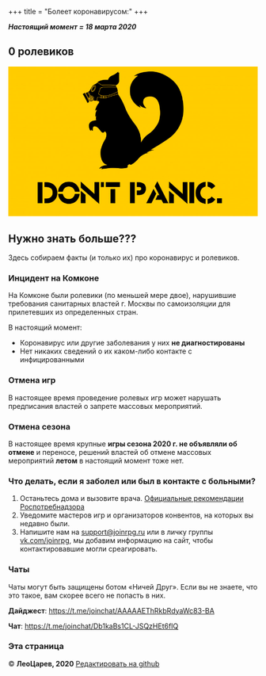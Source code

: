 +++
title = "Болеет коронавирусом:"
+++

_**Настоящий момент = 18 марта 2020**_

## 0 ролевиков

![DO NOT PANIC](do-not-panic-skuns-protivogaz.jpg)

## Нужно знать больше???

Здесь собираем факты (и только их) про коронавирус и ролевиков.

### Инцидент на Комконе

На Комконе были ролевики (по меньшей мере двое), нарушившие требования санитарных властей г. Москвы по самоизоляции для прилетевших из определенных стран.

В настоящий момент:

- Коронавирус или другие заболевания у них **не диагностированы**
- Нет никаких сведений о их каком-либо контакте с инфицированными

### Отмена игр

В настоящее время проведение ролевых игр может нарушать предписания властей о запрете массовых мероприятий.

### Отмена сезона

В настоящее время крупные **игры сезона 2020 г. не объявляли об отмене** и переносе, решений властей об отмене массовых мероприятий **летом** в настоящий момент тоже нет.

### Что делать, если я заболел или был в контакте с больными?

1. Останьтесь дома и вызовите врача. [Официальные рекомендации Роспотребнадзора](https://rospotrebnadzor.ru/about/info/news_time/news_details.php?ELEMENT_ID=13566)
2. Уведомите мастеров игр и организаторов конвентов, на которых вы недавно были.
3. Напишите нам на <support@joinrpg.ru> или в личку группы [vk.com/joinrpg](https://vk.com/joinrpg), мы добавим информацию на сайт, чтобы контактировавшие могли среагировать.

### Чаты

Чаты могут быть защищены ботом «Ничей Друг». Если вы не знаете, что это такое, вам скорее всего не попасть в них.

**Дайджест**: <https://t.me/joinchat/AAAAAEThRkbRdyaWc83-BA>

**Чат**: <https://t.me/joinchat/Db1kaBs1CL-JSQzHEt6fIQ>

### Эта страница

© **ЛеоЦарев, 2020**
[Редактировать на github](https://github.com/leotsarev/corona-comcon/blob/master/content/_index.md)
